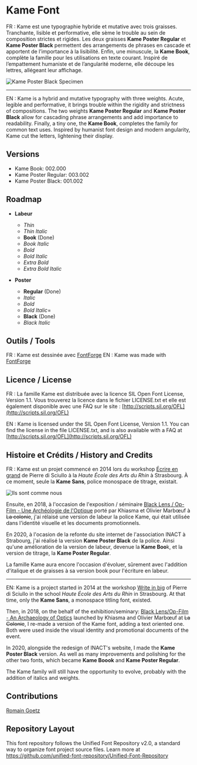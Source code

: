 # Kame Font
FR : Kame est une typographie hybride et mutative avec trois graisses. Tranchante, lisible et performative, elle sème le trouble au sein de composition strictes et rigides. Les deux graisses **Kame Poster Regular** et **Kame Poster Black** permettent des arrangements de phrases en cascade et apportent de l’importance à la lisibilité. Enfin, une minuscule, la **Kame Book**, complète la famille pour les utilisations en texte courant. Inspiré de l’empattement humaniste et de l’angularité moderne, elle découpe les lettres, allégeant leur affichage.

![Kame Poster Black Specimen](/03_Specimen/Kame-Specimen.png)

---

EN : Kame is a hybrid and mutative typography with three weights. Acute, legible and performative, it brings trouble within the rigidity and strictness of compositions. The two weights **Kame Poster Regular** and **Kame Poster Black** allow for cascading phrase arrangements and add importance to readability. Finally, a tiny one, the **Kame Book**, completes the family for common text uses. Inspired by humanist font design and modern angularity, Kame cut the letters, lightening their display.

## Versions

- Kame Book: 002.000
- Kame Poster Regular: 003.002
- Kame Poster Black: 001.002

## Roadmap
- **Labeur**
  - *Thin*
  - *Thin Italic*
  - **Book** (Done)
  - *Book Italic*
  - *Bold*
  - *Bold Italic*
  - *Extra Bold*
  - *Extra Bold Italic*

- **Poster**
  - **Regular** (Done)
  - *Italic*
  - *Bold*
  - *Bold Italic*=
  - **Black** (Done)
  - *Black Italic*

## Outils / Tools
FR : Kame est dessinée avec [FontForge](http://fontforge.sourceforge.net/)
EN : Kame was made with [FontForge](http://fontforge.sourceforge.net/)

## Licence / License
FR : La famille Kame est distribuée avec la licence SIL Open Font License, Version 1.1. Vous trouverez la licence dans le fichier LICENSE.txt et elle est également disponible avec une FAQ sur le site : [http://scripts.sil.org/OFL](http://scripts.sil.org/OFL)

EN : Kame is licensed under the SIL Open Font License, Version 1.1. You can find the license in the file LICENSE.txt, and is also available with a FAQ at [http://scripts.sil.org/OFL](http://scripts.sil.org/OFL)

## Histoire et Crédits / History and Credits
FR : Kame est un projet commencé en 2014 lors du workshop <u>Écrire en grand</u> de Pierre di Sciullo à la *Haute École des Arts du Rhin* à Strasbourg. À ce moment, seule la **Kame Sans**, police monospace de titrage, existait.

![Ils sont comme nous](/03_Specimen/history.jpg)

Ensuite, en 2018, à l'occasion de l'exposition / séminaire <u>Black Lens / Op-Film - Une Archéologie de l'Optique</u> porté par Khiasma et Olivier Marbœuf à <del>La colonie</del>, j'ai rélaisé une version de labeur la police Kame, qui était utilisée dans l'identité visuelle et les documents promotionnels.

En 2020, à l'ocasion de la refonte du site internet de l'association INACT à Strabourg, j'ai réalisé la version **Kame Poster Black** de la police. Ainsi qu'une amélioration de la version de labeur, devenue la **Kame Boo**k, et la version de titrage, la **Kame Poster Regular**.

La famille Kame aura encore l'occasion d'évoluer, sûrement avec l'addition d'italique et de graisses à sa version book pour l'écriture en labeur.

---

EN: Kame is a project started in 2014 at the workshop <u>Write in big</u> of Pierre di Sciullo in the school *Haute École des Arts du Rhin* in Strasbourg. At that time, only the **Kame Sans**, a monospace titling font, existed.

Then, in 2018, on the behalf of the exhibition/seminary: <u>Black Lens/Op-Film - An Archaeology of Optics</u> launched by Khiasma and Olivier Marbœuf at <del>La Colonie</del>, I re-made a version of the Kame font, adding a text oriented one. Both were used inside the visual identity and promotional documents of the event.

In 2020, alongside the redesign of INACT's website, I made the **Kame Poster Black** version. As well as many improvements and polishing for the other two fonts, which became **Kame Boook** and **Kame Poster Regular**.

The Kame family will still have the opportunity to evolve, probably with the addition of italics and weights.

## Contributions

[Romain Goetz](www.romaingoetz.fr)


## Repository Layout
This font repository follows the Unified Font Repository v2.0, a standard way to organize font project source files. Learn more at https://github.com/unified-font-repository/Unified-Font-Repository